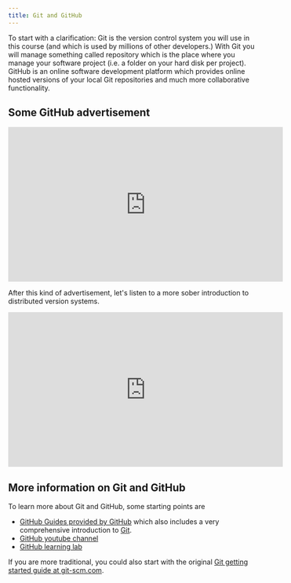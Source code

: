 ```yaml
---
title: Git and GitHub
---
```


To start with a clarification: Git is the version control system you will use in this course (and which is used by millions of other developers.) With Git you will manage something called repository which is the place where you manage your software project (i.e. a folder on your hard disk per project). GitHub is an online software development platform which provides online hosted versions of your local Git repositories and much more collaborative functionality. 

## Some GitHub advertisement

<iframe width="560" height="315" src="https://www.youtube-nocookie.com/embed/noZnOSpcjYY" frameborder="0" allow="autoplay; encrypted-media" allowfullscreen></iframe>

After this kind of advertisement, let's listen to a more sober introduction to distributed version systems.

<iframe width="560" height="315" src="https://www.youtube-nocookie.com/embed/FyfwLX4HAxM" frameborder="0" allow="autoplay; encrypted-media" allowfullscreen></iframe>

## More information on Git and GitHub
To learn more about Git and GitHub, some starting points are
  * [GitHub Guides provided by GitHub](https://guides.github.com/) which also includes a very comprehensive introduction to [Git](https://guides.github.com/introduction/git-handbook/).
  * [GitHub youtube channel](https://www.youtube.com/user/GitHubGuides/)
  * [GitHub learning lab](https://lab.github.com/)
  
 
If you are more traditional, you could also start with the original [Git getting started guide at git-scm.com](https://git-scm.com/book/en/v2/Getting-Started-About-Version-Control). 
